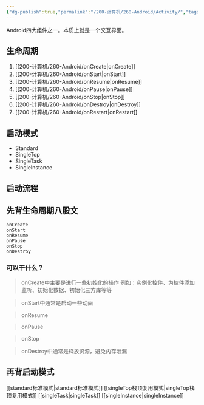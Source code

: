 ```yaml
---
{"dg-publish":true,"permalink":"/200-计算机/260-Android/Activity/","tags":["TODO"],"noteIcon":""}
---
```



Android四大组件之一。本质上就是一个交互界面。
## 生命周期
1. [[200-计算机/260-Android/onCreate\|onCreate]]
2. [[200-计算机/260-Android/onStart\|onStart]]
4. [[200-计算机/260-Android/onResume\|onResume]]
5. [[200-计算机/260-Android/onPause\|onPause]]
6. [[200-计算机/260-Android/onStop\|onStop]]
7. [[200-计算机/260-Android/onDestroy\|onDestroy]]
8. [[200-计算机/260-Android/onRestart\|onRestart]]


## 启动模式
- Standard
- SingleTop
- SingleTask
- SingleInstance

## 启动流程


## 先背生命周期八股文
```
onCreate  
onStart  
onResume  
onPause  
onStop  
onDestroy
```

### 可以干什么？
>onCreate中主要是进行一些初始化的操作
>例如：实例化控件、为控件添加监听、初始化数据、初始化三方库等等


>onStart中通常是启动一些动画


>onResume



>onPause


>onStop


>onDestroy中通常是释放资源，避免内存泄漏


## 再背启动模式
[[standard标准模式\|standard标准模式]]
[[singleTop栈顶复用模式\|singleTop栈顶复用模式]]
[[singleTask\|singleTask]]
[[singleInstance\|singleInstance]]

## 